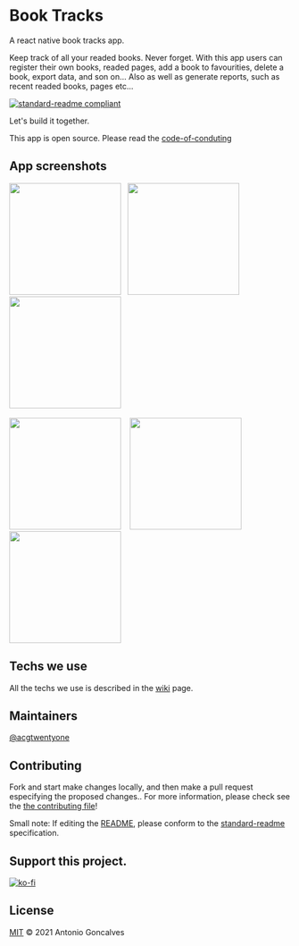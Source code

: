 # Book Tracks
A react native book tracks app. 

Keep track of all your readed books. Never forget. With this app users can register their own books, readed pages, add a book to favourities, delete a book, export data, and son on... Also as well as generate reports, such as recent readed books, pages etc...

[![standard-readme compliant](https://img.shields.io/badge/standard--readme-OK-green.svg?style=flat-square)](https://github.com/acgtwentyone/booktracks#readme)

Let's build it together.

This app is open source. Please read the [code-of-conduting](https://github.com/acgtwentyone/booktracks/blob/main/CODE_OF_CONDUCT.md) 

## App screenshots
<img src="https://user-images.githubusercontent.com/94224806/163692860-a45c97ea-78d9-4997-840a-5beb06811ecb.jpg" width="200" />&nbsp;&nbsp;&nbsp;<img src="https://user-images.githubusercontent.com/94224806/163692867-4d32f24b-c1db-4ea8-b42a-802f8ab0331d.jpg" width="200" />&nbsp;&nbsp;&nbsp;
<img src="https://user-images.githubusercontent.com/94224806/163692876-b5b09047-6513-493e-8c0a-ed14b1d78ea3.jpg" width="200" /><br /><br />
<img src="https://user-images.githubusercontent.com/94224806/163692893-017e475e-c838-404f-acdd-eec1da9d4037.jpg" width="200" />&nbsp;&nbsp;&nbsp;
<img src="https://user-images.githubusercontent.com/94224806/163692901-a1f382a7-669c-4b18-a5dd-432c6125c897.jpg" width="200" />&nbsp;&nbsp;&nbsp;
<img src="https://user-images.githubusercontent.com/94224806/163692912-5f783ced-40f0-4c9e-ab5f-efaa3b14cb9f.jpg" width="200" />


## Techs we use

All the techs we use is described in the [wiki](https://github.com/acgtwentyone/booktracks/wiki) page.

## Maintainers

[@acgtwentyone](https://github.com/acgtwentyone)

## Contributing

Fork and start make changes locally, and then make a pull request especifying the proposed changes.. For more information, please check see the [the contributing file](https://github.com/acgtwentyone/booktracks/blob/main/CONTRIBUTING.md)!

Small note: If editing the [README](README.md), please conform to the [standard-readme](https://github.com/acgtwentyone/booktracks#readme) specification.

## Support this project.

[![ko-fi](https://ko-fi.com/img/githubbutton_sm.svg)](https://ko-fi.com/U7U7D2EQ6)

## License

[MIT](https://github.com/acgtwentyone/booktracks/blob/main/LICENSE) © 2021 Antonio Goncalves
